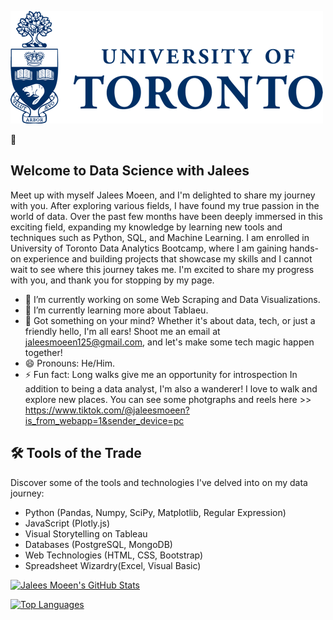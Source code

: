 ![University of Toronto](<images/University of Toronto.jpg>)


👋

## Welcome to Data Science with Jalees

Meet up with myself Jalees Moeen, and I'm delighted to share my journey with you. After exploring various fields, I have found my true passion in the world of data. Over the past few months have been deeply immersed in this exciting field, expanding my knowledge by learning new tools and techniques such as Python, SQL, and Machine Learning. I am enrolled in University of Toronto Data Analytics Bootcamp, where I am  gaining hands-on experience and building projects that showcase my skills and I cannot wait to see where this journey takes me. I'm excited to share my progress with you, and thank you for stopping by my page.


- 🔭 I’m currently working on some Web Scraping and Data Visualizations.
- 🌱 I’m currently learning more about Tablaeu.
- 🌟 Got something on your mind? Whether it's about data, tech, or just a friendly hello, I'm all ears! Shoot me an email at jaleesmoeen125@gmail.com, and let's make some tech magic happen together! 
- 😄 Pronouns: He/Him.
- ⚡ Fun fact: Long walks give me an opportunity for introspection In addition to being a data analyst, I'm also a wanderer! I love to walk and explore new places. You can see some photgraphs and reels here >> https://www.tiktok.com/@jaleesmoeen?is_from_webapp=1&sender_device=pc



## 🛠️ Tools of the Trade

Discover some of the tools and technologies I've delved into on my data journey:

- Python (Pandas, Numpy, SciPy, Matplotlib, Regular Expression)
- JavaScript (Plotly.js)
- Visual Storytelling on Tableau
- Databases (PostgreSQL, MongoDB)
- Web Technologies (HTML, CSS, Bootstrap)
- Spreadsheet Wizardry(Excel, Visual Basic)


[![Jalees Moeen's GitHub Stats](https://github-readme-stats.vercel.app/api?username=JaleesMoeen)](https://github.com/JaleesMoeen)

[![Top Languages](https://github-readme-stats.vercel.app/api/top-langs/?username=JaleesMoeen&layout=compact)](https://github.com/JaleesMoeen)
